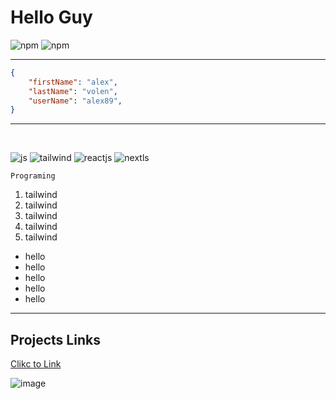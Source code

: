 # Hello Guy


![npm](https://img.shields.io/npm/dw/express)
![npm](https://img.shields.io/npm/dw/cors)

___

```json
{
    "firstName": "alex",
    "lastName": "volen",
    "userName": "alex89",
}
```
___
<br/>

![js](https://img.shields.io/badge/JavaScript-323330?style=for-the-badge&logo=javascript&logoColor=F7DF1E)
![tailwind](https://img.shields.io/badge/Tailwind_CSS-38B2AC?style=for-the-badge&logo=tailwind-css&logoColor=white)
![reactjs](https://img.shields.io/badge/React-20232A?style=for-the-badge&logo=react&logoColor=61DAFB)
![nextls](https://img.shields.io/badge/next%20js-000000?style=for-the-badge&logo=nextdotjs&logoColor=white)


`Programing`

1. tailwind
2. tailwind
4. tailwind
5. tailwind
6. tailwind

- hello
- hello
- hello
- hello
- hello

___

## Projects Links

[Clikc to Link](https://google.com)

![image](https://octodex.github.com/images/dojocat.jpg)